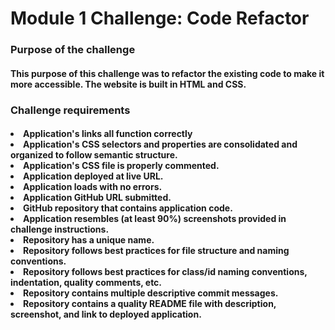 <h1>Module 1 Challenge: Code Refactor</h1>

<h3>Purpose of the challenge</h3>
<h4>This purpose of this challenge was to refactor the existing code to make it more accessible. The website is built in HTML and CSS.</h4>

<h3>Challenge requirements</h3>
<h4>
<li>Application's links all function correctly</li>
<li>Application's CSS selectors and properties are consolidated and organized to follow semantic structure.</li>
<li>Application's CSS file is properly commented.</li>
<li>Application deployed at live URL.</li>
<li>Application loads with no errors.</li>
<li>Application GitHub URL submitted.</li>
<li>GitHub repository that contains application code.</li>
<li>Application resembles (at least 90%) screenshots provided in challenge instructions.</li>
<li>Repository has a unique name.</li>
<li>Repository follows best practices for file structure and naming conventions.</li>
<li>Repository follows best practices for class/id naming conventions, indentation, quality comments, etc.</li>
<li>Repository contains multiple descriptive commit messages.</li>
<li>Repository contains a quality README file with description, screenshot, and link to deployed application.</li></h4>